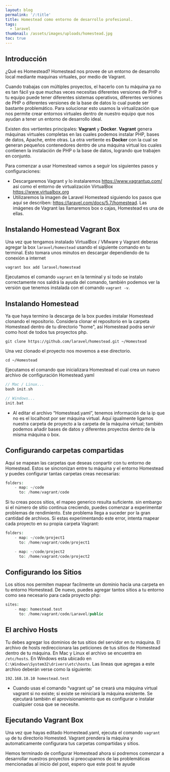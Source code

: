 ```yaml
---
layout: blog
permalink: '/:title'
title: Homestead como entorno de desarrollo profesional.
tags: 
  - laravel
thumbnail: /assets/images/uploads/homestead.jpg
toc: true
---
```

## Introducción
¿Qué es Homestead? Homestead nos provee de un entorno de desarrollo local mediante maquinas virtuales, por medio de Vagrant. 

Cuando trabajas con múltiples proyectos, el hacerlo con tu máquina ya no es tan fácil ya que muchas veces necesitas diferentes versiones de PHP o tu equipo puede tener diferentes sistemas operativos, diferentes versiones de PHP o diferentes versiones de la base de datos lo cual puede ser bastante problemático. Para solucionar esto usamos la virtualización que nos permite crear entornos virtuales dentro de nuestro equipo que nos ayudan a tener un entorno de desarrollo ideal.

Existen dos vertientes principales: **Vagrant** y **Docker**. **Vagrant** genera máquinas virtuales completas en las cuales podemos instalar PHP, bases de datos, Apache, entre otras. La otra vertiente es **Docker** con la cual se generan pequeños contenedores dentro de una máquina virtual los cuales contienen la instalación de PHP o la base de datos, logrando que trabajen en conjunto.

Para comenzar a usar Homestead vamos a seguir los siguientes pasos y configuraciones:

* Descargaremos Vagrant y lo instalaremos <https://www.vagrantup.com/> así como el entorno de virtualización VirtualBox <https://www.virtualbox.org>
* Utilizaremos la imagen de Laravel Homestead siguiendo los pasos que aquí se describen: <https://laravel.com/docs/5.7/homestead>. Las imágenes de Vagrant las llamaremos box o cajas, Homestead es una de ellas.

## Instalando Homestead Vagrant Box

Una vez que tengamos instalado VirtualBox / VMware y Vagrant deberas agregar la box `laravel/homestead` usando el siguiente comando en tu terminal. Esto tomara unos minutos en descargar dependiendo de tu conexión a internet

```php
vagrant box add laravel/homestead
```

Ejecutamos el comando `vagrant` en la terminal y si todo se instalo correctamente nos saldrá la ayuda del comando, también podemos ver la versión que tenemos instalada con el comando `vagrant -v`.

## Instalando Homestead

Ya que haya termino la descarga de la box puedes instalar Homestead clonando el repositorio. Considera clonar el repositorio en la carpeta Homestead dentro de tu directorio "home", así Homestead podra servir como host de todos tus proyectos php.

```
git clone https://github.com/laravel/homestead.git ~/Homestead
```

Una vez clonado el proyecto nos movemos a ese directorio.

```
cd ~/Homestead
```

Ejecutamos el comando que inicializara Homestead el cual crea un nuevo archivo de configuración Homestead.yaml 

```php
// Mac / Linux...
bash init.sh

// Windows...
init.bat
```

* Al editar el archivo “Homestead.yaml”, tenemos información de la ip que no es el localhost por ser máquina virtual. Aquí igualmente ligamos nuestra carpeta de proyecto a la carpeta de la máquina virtual; también podemos añadir bases de datos y diferentes proyectos dentro de la misma máquina o box.

## Configurando carpetas compartidas

Aquí se mapean las carpetas que deseas conpartir con tu entorno de Homestead. Estos se sincronizan entre tu máquina y el entorno Homestead y puedes configurar tantas carpetas creas necesarias:

```php
folders:
    - map: ~/code
      to: /home/vagrant/code
```

Si tu creas pocos sitios, el mapeo generico resulta suficiente. sin embargo si el número de sitio continua creciendo, puedes comenzar a experimentar problemas de rendimiento. Este problema llega a suceder por la gran cantidad de archivos. Si estas experimentando este error, intenta mapear cada proyecto en su propia carpeta Vagrant:

```php
folders:
    - map: ~/code/project1
      to: /home/vagrant/code/project1

    - map: ~/code/project2
      to: /home/vagrant/code/project2
```

## Configurando los Sitios

Los sitios nos permiten mapear facilmente un dominio hacia una carpeta en tu entorno Homestead. De nuevo, puedes agregar tantos sitios a tu entorno como sea necesario para cada proyecto php:

```php
sites:
    - map: homestead.test
      to: /home/vagrant/code/Laravel/public
```

## El archivo Hosts

Tu debes agregar los dominios de tus sitios del servidor en tu máquina. El archivo de hosts redireccionara las peticiones de tus sitios de Homestead dentro de tu máquina. En Mac y Linux el archivo se encuentra en `/etc/hosts`. En Windows esta ubicado en `C:\Windows\System32\drivers\etc\hosts`. Las lineas que agregas a este archivo deberán verse como la siguiente:

```
192.168.10.10 homestead.test
```

* Cuando usas el comando “vagrant up” se creará una máquina virtual vagrant si no existe; si existe se reiniciará la máquina existente. Se ejecutará también el aprovisionamiento que es configurar o instalar cualquier cosa que se necesite.

## Ejecutando Vagrant Box

Una vez que hayas editado  Homestead.yaml, ejecuta el comando `vagrant up` de tu directorio Homested. Vagrant prendera la máquina y automaticamente configurara tus carpetas compartidas y sitios.

Hemos terminado de configurar Homestead  ahora si podremos comenzar a desarrollar nuestros proyectos si preocuparnos de las problemáticas mencionadas al inicio del post, espero que este post te ayude
